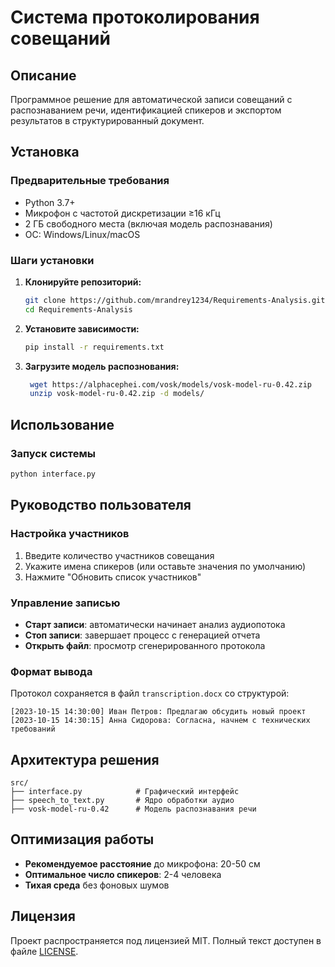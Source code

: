 # Система протоколирования совещаний

## Описание

Программное решение для автоматической записи совещаний с распознаванием речи, идентификацией спикеров и экспортом результатов в структурированный документ.

## Установка

### Предварительные требования

- Python 3.7+
- Микрофон с частотой дискретизации ≥16 кГц
- 2 ГБ свободного места (включая модель распознавания)
- ОС: Windows/Linux/macOS

### Шаги установки

1. **Клонируйте репозиторий:**

   ```bash
   git clone https://github.com/mrandrey1234/Requirements-Analysis.git
   cd Requirements-Analysis
   ```
   
2. **Установите зависимости:**

    ```bash
    pip install -r requirements.txt
    ```
   
3. **Загрузите модель распознования:**
 
    ```bash
     wget https://alphacephei.com/vosk/models/vosk-model-ru-0.42.zip
     unzip vosk-model-ru-0.42.zip -d models/
     ```
   
## Использование

### Запуск системы
  ```bash
  python interface.py
  ```

## Руководство пользователя

### Настройка участников
1. Введите количество участников совещания
2. Укажите имена спикеров (или оставьте значения по умолчанию)
3. Нажмите "Обновить список участников"

### Управление записью
- **Старт записи**: автоматически начинает анализ аудиопотока
- **Стоп записи**: завершает процесс с генерацией отчета
- **Открыть файл**: просмотр сгенерированного протокола

### Формат вывода
Протокол сохраняется в файл `transcription.docx` со структурой:
```
[2023-10-15 14:30:00] Иван Петров: Предлагаю обсудить новый проект
[2023-10-15 14:30:15] Анна Сидорова: Согласна, начнем с технических требований
```

## Архитектура решения
```
src/
├── interface.py            # Графический интерфейс
├── speech_to_text.py       # Ядро обработки аудио
├── vosk-model-ru-0.42      # Модель распознавания речи
```

## Оптимизация работы
- **Рекомендуемое расстояние** до микрофона: 20-50 см
- **Оптимальное число спикеров**: 2-4 человека
- **Тихая среда** без фоновых шумов

## Лицензия
Проект распространяется под лицензией MIT. Полный текст доступен в файле [LICENSE](LICENSE).
